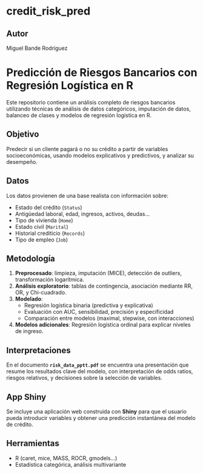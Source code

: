 # credit_risk_pred

## Autor
Miguel Bande Rodríguez  

# Predicción de Riesgos Bancarios con Regresión Logística en R

Este repositorio contiene un análisis completo de riesgos bancarios utilizando técnicas de análisis de datos categóricos, imputación de datos, balanceo de clases y modelos de regresión logística en R.

## Objetivo
Predecir si un cliente pagará o no su crédito a partir de variables socioeconómicas, usando modelos explicativos y predictivos, y analizar su desempeño.

## Datos
Los datos provienen de una base realista con información sobre:
- Estado del crédito (`Status`)
- Antigüedad laboral, edad, ingresos, activos, deudas...
- Tipo de vivienda (`Home`)
- Estado civil (`Marital`)
- Historial crediticio (`Records`)
- Tipo de empleo (`Job`)

## Metodología

1. **Preprocesado**: limpieza, imputación (MICE), detección de outliers, transformación logarítmica.
2. **Análisis exploratorio**: tablas de contingencia, asociación mediante RR, OR, y Chi-cuadrado.
3. **Modelado**:
   - Regresión logística binaria (predictiva y explicativa)
   - Evaluación con AUC, sensibilidad, precisión y especificidad
   - Comparación entre modelos (maximal, stepwise, con interacciones)
4. **Modelos adicionales**: Regresión logística ordinal para explicar niveles de ingreso.



## Interpretaciones

En el documento **`risk_data_pptt.pdf`** se encuentra una presentación que resume los resultados clave del modelo, con interpretación de odds ratios, riesgos relativos, y decisiones sobre la selección de variables.

## App Shiny

Se incluye una aplicación web construida con **Shiny** para que el usuario pueda introducir variables y obtener una predicción instantánea del modelo de crédito.

## Herramientas

- R (caret, mice, MASS, ROCR, gmodels...)
- Estadística categórica, análisis multivariante

